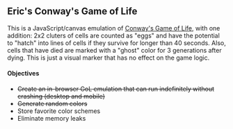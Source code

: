 ## Eric's Conway's Game of Life

This is a JavaScript/canvas emulation of <a href="https://en.wikipedia.org/wiki/Conway%27s_Game_of_Life">Conway's Game of Life</a>, with one addition: 2x2 cluters of cells are counted as "eggs" and have the potential to "hatch" into lines of cells if they survive for longer than 40 seconds. Also, cells that have died are marked with a "ghost" color for 3 generations after dying. This is just a visual marker that has no effect on the game logic.

#### Objectives
+ ~~Create an in-browser GoL emulation that can run indefinitely without crashing (desktop and mobile)~~
+ ~~Generate random colors~~
+ Store favorite color schemes
+ Eliminate memory leaks